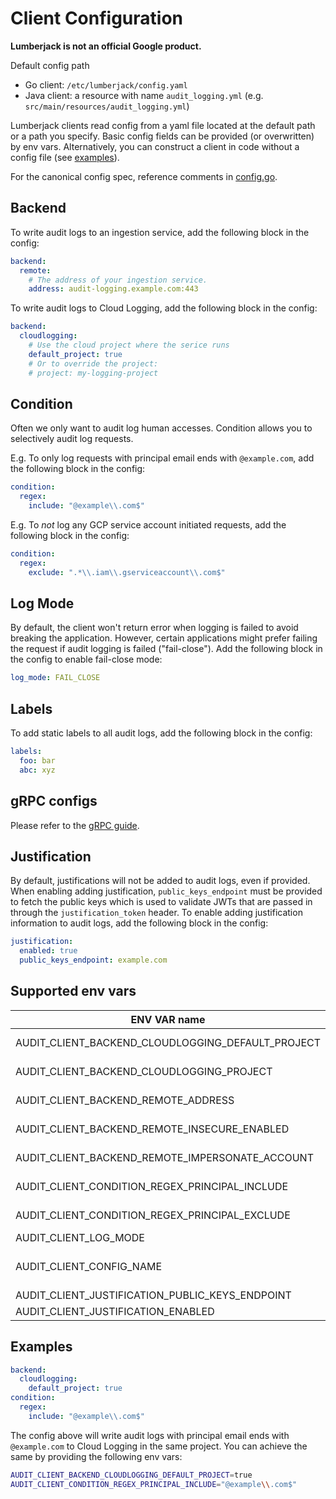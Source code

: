 # Client Configuration

**Lumberjack is not an official Google product.**

Default config path

-   Go client: `/etc/lumberjack/config.yaml`
-   Java client: a resource with name `audit_logging.yml` (e.g.
    `src/main/resources/audit_logging.yml`)

Lumberjack clients read config from a yaml file located at the default path or a
path you specify. Basic config fields can be provided (or overwritten) by env
vars. Alternatively, you can construct a client in code without a config file
(see [examples](./clients.md)).

For the canonical config spec, reference comments in
[config.go](clients/go/apis/v1alpha1/config.go).

## Backend

To write audit logs to an ingestion service, add the following block in the
config:

```yaml
backend:
  remote:
    # The address of your ingestion service.
    address: audit-logging.example.com:443
```

To write audit logs to Cloud Logging, add the following block in the config:

```yaml
backend:
  cloudlogging:
    # Use the cloud project where the serice runs
    default_project: true
    # Or to override the project:
    # project: my-logging-project
```

## Condition

Often we only want to audit log human accesses. Condition allows you to
selectively audit log requests.

E.g. To only log requests with principal email ends with `@example.com`, add the
following block in the config:

```yaml
condition:
  regex:
    include: "@example\\.com$"
```

E.g. To *not* log any GCP service account initiated requests, add the following
block in the config:

```yaml
condition:
  regex:
    exclude: ".*\\.iam\\.gserviceaccount\\.com$"
```

## Log Mode

By default, the client won't return error when logging is failed to avoid
breaking the application. However, certain applications might prefer failing the
request if audit logging is failed ("fail-close"). Add the following block in
the config to enable fail-close mode:

```yaml
log_mode: FAIL_CLOSE
```

## Labels

To add static labels to all audit logs, add the following block in the config:

```yaml
labels:
  foo: bar
  abc: xyz
```

## gRPC configs

Please refer to the [gRPC guide](./grpc.md).

## Justification

By default, justifications will not be added to audit logs, even if provided.
When enabling adding justification, `public_keys_endpoint` must be provided to
fetch the public keys which is used to validate JWTs that are passed in through
the `justification_token` header. To enable adding justification information to
audit logs, add the following block in the config:

```yaml
justification:
  enabled: true
  public_keys_endpoint: example.com
```

## Supported env vars

ENV VAR name                                      | Description
------------------------------------------------- | -----------
AUDIT_CLIENT_BACKEND_CLOUDLOGGING_DEFAULT_PROJECT | Audit logging directly to cloud logging in the default project
AUDIT_CLIENT_BACKEND_CLOUDLOGGING_PROJECT         | Audit logging directly to cloud logging in the given project
AUDIT_CLIENT_BACKEND_REMOTE_ADDRESS               | Audit logging to an ingestion gRPC service in the given address
AUDIT_CLIENT_BACKEND_REMOTE_INSECURE_ENABLED      | Audit logging to an ingestion gRPC service insecurely
AUDIT_CLIENT_BACKEND_REMOTE_IMPERSONATE_ACCOUNT   | Audit logging to an ingestion gRPC service impersonating the given service account
AUDIT_CLIENT_CONDITION_REGEX_PRINCIPAL_INCLUDE    | Include the matching request principals in audit logging
AUDIT_CLIENT_CONDITION_REGEX_PRINCIPAL_EXCLUDE    | Exclude the matching request principals in audit logging
AUDIT_CLIENT_LOG_MODE                             | Whether to fail-close audit logging
AUDIT_CLIENT_CONFIG_NAME                          | (For Java client only) The config file (e.g. `src/main/resources/${AUDIT_CLIENT_CONFIG_NAME}`) to use
AUDIT_CLIENT_JUSTIFICATION_PUBLIC_KEYS_ENDPOINT   | (Experimental) The JVS JWKs address
AUDIT_CLIENT_JUSTIFICATION_ENABLED                | (Experimental) Whether to enable justification

## Examples

```yaml
backend:
  cloudlogging:
    default_project: true
condition:
  regex:
    include: "@example\\.com$"
```

The config above will write audit logs with principal email ends with
`@example.com` to Cloud Logging in the same project. You can achieve the same by
providing the following env vars:

```sh
AUDIT_CLIENT_BACKEND_CLOUDLOGGING_DEFAULT_PROJECT=true
AUDIT_CLIENT_CONDITION_REGEX_PRINCIPAL_INCLUDE="@example\\.com$"
```
